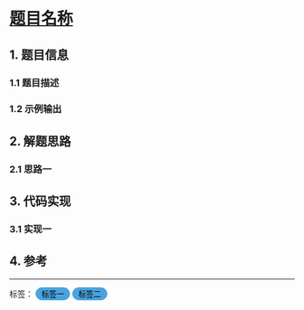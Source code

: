 # [题目名称](url)

## 1. 题目信息

### 1.1 题目描述

### 1.2 示例输出

## 2. 解题思路

### 2.1 思路一

## 3. 代码实现

### 3.1 实现一

## 4. 参考

---

<div>
标签：
<button disabled style="border: 1px solid #4AA3DF; border-radius: 50px; color: black; background: #4AA3DF;">&nbsp;标签一&nbsp;</button>
<button disabled style="border: 1px solid #4AA3DF; border-radius: 50px; color: black; background: #4AA3DF;">&nbsp;标签二&nbsp;</button>
</div>



